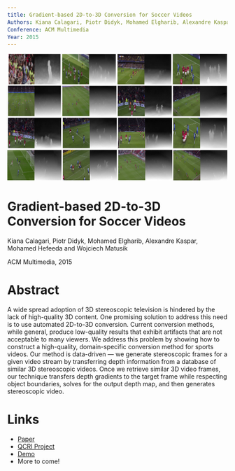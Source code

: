 ```yaml
---
title: Gradient-based 2D-to-3D Conversion for Soccer Videos
Authors: Kiana Calagari, Piotr Didyk, Mohamed Elgharib, Alexandre Kaspar, Mohamed Hefeeda and Wojciech Matusik
Conference: ACM Multimedia
Year: 2015
---
```


![](highlight.png)

# Gradient-based 2D-to-3D Conversion for Soccer Videos

Kiana Calagari, Piotr Didyk, Mohamed Elgharib, Alexandre Kaspar, Mohamed Hefeeda and Wojciech Matusik

ACM Multimedia, 2015

# Abstract
A wide spread adoption of 3D stereoscopic television is hindered by the lack of
high-quality 3D content. One promising solution to address this need is to use
automated 2D-to-3D conversion. Current conversion methods, while general, produce 
low-quality results that exhibit artifacts that are not acceptable to many viewers. 
We address this problem by showing how to construct a high-quality, domain-specific 
conversion method for sports videos. Our method is data-driven — we generate 
stereoscopic frames for a given video stream by transferring depth information from 
a database of similar 3D stereoscopic videos. Once we retrieve similar 3D video 
frames, our technique transfers depth gradients to the target frame while respecting 
object boundaries, solves for the output depth map, and then generates stereoscopic 
video.

# Links

* [Paper](2d3dconv.pdf)
* [QCRI Project](http://ds.qcri.org/index.php/cloud-based-multimedia-content-distribution-and-protection-platform/21-sub-project/55-dgc)
* [Demo](http://v3v.qcri.org/)
* More to come!
